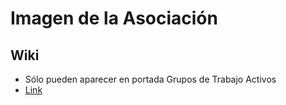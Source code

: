 # Imagen de la Asociación

## Wiki

* Sólo pueden aparecer en portada Grupos de Trabajo Activos
* [Link](asrob.uc3m.es)